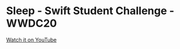 # Sleep - Swift Student Challenge - WWDC20

[Watch it on YouTube](https://www.youtube.com/watch?v=L0l_-sWZyEk)
